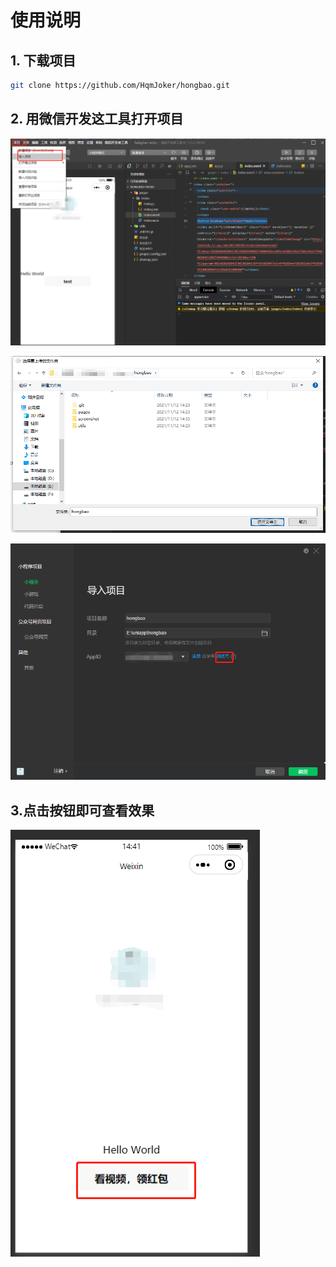 # 使用说明

## 1. 下载项目

```sh
git clone https://github.com/HqmJoker/hongbao.git
```

## 2. 用微信开发这工具打开项目

![](.\screenshot\img1.png)

![](.\screenshot\img2.png)

![](.\screenshot\img3.png)

## 3.点击按钮即可查看效果

![](.\screenshot\img4.png)
